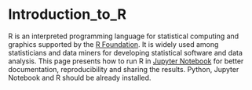 # Introduction_to_R

R is an interpreted programming language for statistical computing and graphics supported by the [R Foundation](https://www.r-project.org/foundation/). It is widely used among statisticians and data miners for developing statistical software and data analysis. This page presents how to run R in [Jupyter Notebook](https://jupyter.org/) for better documentation, reproducibility and sharing the results. Python, Jupyter Notebook and R should be already installed.
